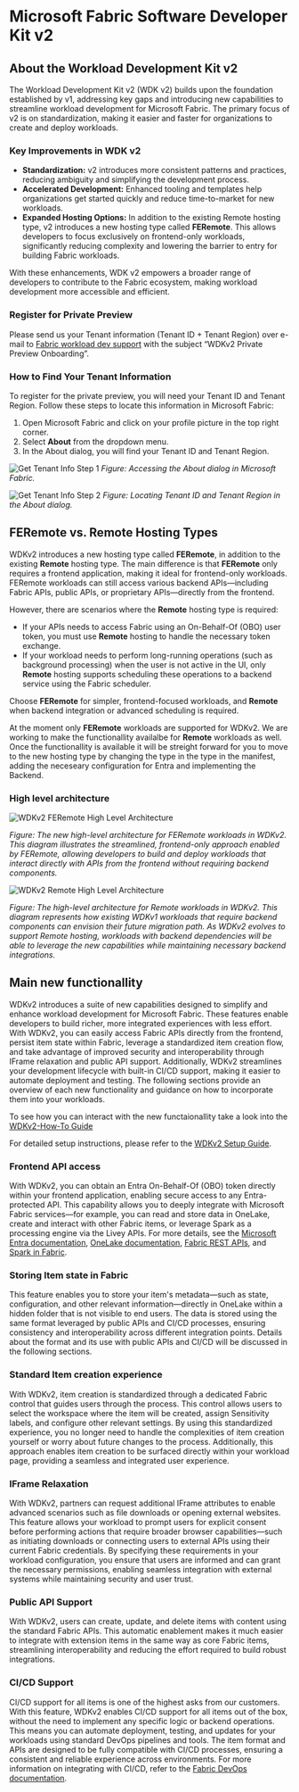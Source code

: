 
# Microsoft Fabric Software Developer Kit v2

## About the Workload Development Kit v2

The Workload Development Kit v2 (WDK v2) builds upon the foundation established by v1, addressing key gaps and introducing new capabilities to streamline workload development for Microsoft Fabric. The primary focus of v2 is on standardization, making it easier and faster for organizations to create and deploy workloads.

### Key Improvements in WDK v2

- **Standardization:** v2 introduces more consistent patterns and practices, reducing ambiguity and simplifying the development process.
- **Accelerated Development:** Enhanced tooling and templates help organizations get started quickly and reduce time-to-market for new workloads.
- **Expanded Hosting Options:** In addition to the existing Remote hosting type, v2 introduces a new hosting type called **FERemote**. This allows developers to focus exclusively on frontend-only workloads, significantly reducing complexity and lowering the barrier to entry for building Fabric workloads.

With these enhancements, WDK v2 empowers a broader range of developers to contribute to the Fabric ecosystem, making workload development more accessible and efficient.

### Register for Private Preview

Please send us your Tenant information (Tenant ID + Tenant Region) over e-mail to [Fabric workload dev support](mailto:ILDCWLSupport@microsoft.com) with the subject “WDKv2 Private Preview Onboarding”. 

### How to Find Your Tenant Information

To register for the private preview, you will need your Tenant ID and Tenant Region. Follow these steps to locate this information in Microsoft Fabric:

1. Open Microsoft Fabric and click on your profile picture in the top right corner.
2. Select **About** from the dropdown menu.
3. In the About dialog, you will find your Tenant ID and Tenant Region.

![Get Tenant Info Step 1](./media/Get-tenant-info-1.jpg)
*Figure: Accessing the About dialog in Microsoft Fabric.*

![Get Tenant Info Step 2](./media/Get-tenant-info-2.jpg)
*Figure: Locating Tenant ID and Tenant Region in the About dialog.*



## FERemote vs. Remote Hosting Types

WDKv2 introduces a new hosting type called **FERemote**, in addition to the existing **Remote** hosting type. The main difference is that **FERemote** only requires a frontend application, making it ideal for frontend-only workloads. FERemote workloads can still access various backend APIs—including Fabric APIs, public APIs, or proprietary APIs—directly from the frontend.

However, there are scenarios where the **Remote** hosting type is required:
- If your APIs needs to access Fabric using an On-Behalf-Of (OBO) user token, you must use **Remote** hosting to handle the necessary token exchange.
- If your workload needs to perform long-running operations (such as background processing) when the user is not active in the UI, only **Remote** hosting supports scheduling these operations to a backend service using the Fabric scheduler.

Choose **FERemote** for simpler, frontend-focused workloads, and **Remote** when backend integration or advanced scheduling is required.

At the moment only **FERemote** workloads are supported for WDKv2. We are working to make the functionallity availalbe for **Remote** workloads as well. Once the functionallity is available it will be streight forward for you to move to the new hosting type by changing the type in the type in the manifest, adding the neceseary configuration for Entra and implementing the Backend.

### High level architecture


![WDKv2 FERemote High Level Architecture](./media/WDKv2-FERemote-high-level-architecture.jpg)

*Figure: The new high-level architecture for FERemote workloads in WDKv2. This diagram illustrates the streamlined, frontend-only approach enabled by FERemote, allowing developers to build and deploy workloads that interact directly with APIs from the frontend without requiring backend components.*


![WDKv2 Remote High Level Architecture](./media/WDKv2-Remote-high-level-architecture.jpg)

*Figure: The high-level architecture for Remote workloads in WDKv2. This diagram represents how existing WDKv1 workloads that require backend components can envision their future migration path. As WDKv2 evolves to support Remote hosting, workloads with backend dependencies will be able to leverage the new capabilities while maintaining necessary backend integrations.*


## Main new functionallity

WDKv2 introduces a suite of new capabilities designed to simplify and enhance workload development for Microsoft Fabric. These features enable developers to build richer, more integrated experiences with less effort. With WDKv2, you can easily access Fabric APIs directly from the frontend, persist item state within Fabric, leverage a standardized item creation flow, and take advantage of improved security and interoperability through IFrame relaxation and public API support. Additionally, WDKv2 streamlines your development lifecycle with built-in CI/CD support, making it easier to automate deployment and testing. The following sections provide an overview of each new functionality and guidance on how to incorporate them into your workloads.

To see how you can interact with the new functaionallity take a look into the [WDKv2-How-To Guide](WDKv2-How-To.md)

For detailed setup instructions, please refer to the [WDKv2 Setup Guide](./WDKv2-Setup.md).


### Frontend API access

With WDKv2, you can obtain an Entra On-Behalf-Of (OBO) token directly within your frontend application, enabling secure access to any Entra-protected API. This capability allows you to deeply integrate with Microsoft Fabric services—for example, you can read and store data in OneLake, create and interact with other Fabric items, or leverage Spark as a processing engine via the Livey APIs. For more details, see the [Microsoft Entra documentation](https://learn.microsoft.com/entra/), [OneLake documentation](https://learn.microsoft.com/fabric/onelake/overview), [Fabric REST APIs](https://learn.microsoft.com/rest/api/fabric/), and [Spark in Fabric](https://learn.microsoft.com/fabric/data-engineering/spark-overview).

### Storing Item state in Fabric

This feature enables you to store your item's metadata—such as state, configuration, and other relevant information—directly in OneLake within a hidden folder that is not visible to end users. The data is stored using the same format leveraged by public APIs and CI/CD processes, ensuring consistency and interoperability across different integration points. Details about the format and its use with public APIs and CI/CD will be discussed in the following sections.

### Standard Item creation experience

With WDKv2, item creation is standardized through a dedicated Fabric control that guides users through the process. This control allows users to select the workspace where the item will be created, assign Sensitivity labels, and configure other relevant settings. By using this standardized experience, you no longer need to handle the complexities of item creation yourself or worry about future changes to the process. Additionally, this approach enables item creation to be surfaced directly within your workload page, providing a seamless and integrated user experience.

### IFrame Relaxation

With WDKv2, partners can request additional IFrame attributes to enable advanced scenarios such as file downloads or opening external websites. This feature allows your workload to prompt users for explicit consent before performing actions that require broader browser capabilities—such as initiating downloads or connecting users to external APIs using their current Fabric credentials. By specifying these requirements in your workload configuration, you ensure that users are informed and can grant the necessary permissions, enabling seamless integration with external systems while maintaining security and user trust.

### Public API Support

With WDKv2, users can create, update, and delete items with content using the standard Fabric APIs. This automatic enablement makes it much easier to integrate with extension items in the same way as core Fabric items, streamlining interoperability and reducing the effort required to build robust integrations.

### CI/CD Support

CI/CD support for all items is one of the highest asks from our customers. With this feature, WDKv2 enables CI/CD support for all items out of the box, without the need to implement any specific logic or backend operations. This means you can automate deployment, testing, and updates for your workloads using standard DevOps pipelines and tools. The item format and APIs are designed to be fully compatible with CI/CD processes, ensuring a consistent and reliable experience across environments. For more information on integrating with CI/CD, refer to the [Fabric DevOps documentation](https://learn.microsoft.com/fabric/devops/).
